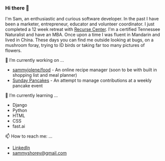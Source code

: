 ### Hi there 👋

I'm Sam, an enthusiastic and curious software developer. In the past I have been a marketer, entrepreneur, educator and volunteer coordinator. I just completed a 12 week retreat with [Recurse Center](https://www.recurse.com/). I'm a certified Tennessee Naturalist and have an MBA. Once upon a time I was fluent in Mandarin and lived in China. These days you can find me outside looking at bugs, on a mushroom foray, trying to ID birds or taking far too many pictures of flowers. 

🔭 I’m currently working on ...
- [sammyjolene/food](https://github.com/sammyjolene/food) - An online recipe manager (soon to be with built in shopping list and meal planner)
- [Sunday Pancakes](https://sundaypancakes.fly.dev/) - An attempt to manage contributions at a weekly pancake event

🌱 I’m currently learning ...
- Django 
- Python 
- HTML
- CSS
- fast.ai 

📫 How to reach me: ...
- [LinkedIn](https://www.linkedin.com/in/sjschnider/)
- <sammyshorey@gmail.com>
